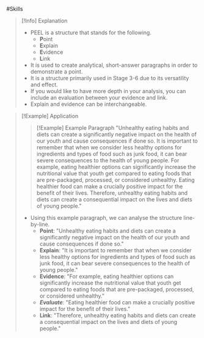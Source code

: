 #Skills

> [!Info] Explanation
> - PEEL is a structure that stands for the following.
> 	- **P**oint
> 	- **E**xplain
> 	- **E**vidence
> 	- **L**ink
> - It is used to create analytical, short-answer paragraphs in order to demonstrate a point.
> - It is a structure primarily used in Stage 3-6 due to its versatility and effect.
> - If you would like to have more depth in your analysis, you can include an evaluation between your evidence and link.
> - Explain and evidence can be interchangeable.

> [!Example] Application
> > [!Example] Example Paragraph
> > "Unhealthy eating habits and diets can create a significantly negative impact on the health of our youth and cause consequences if done so. It is important to remember that when we consider less healthy options for ingredients and types of food such as junk food, it can bear severe consequences to the health of young people. For example, eating healthier options can significantly increase the nutritional value that youth get compared to eating foods that are pre-packaged, processed, or considered unhealthy. Eating healthier food can make a crucially positive impact for the benefit of their lives. Therefore, unhealthy eating habits and diets can create a consequential impact on the lives and diets of young people."
> 
> - Using this example paragraph, we can analyse the structure line-by-line.
> 	- **Point**: "Unhealthy eating habits and diets can create a significantly negative impact on the health of our youth and cause consequences if done so."
> 	- **Explain**: "It is important to remember that when we consider less healthy options for ingredients and types of food such as junk food, it can bear severe consequences to the health of young people."
> 	- **Evidence**: "For example, eating healthier options can significantly increase the nutritional value that youth get compared to eating foods that are pre-packaged, processed, or considered unhealthy."
> 	- ***Evaluate***: "Eating healthier food can make a crucially positive impact for the benefit of their lives."
> 	- **Link**: "Therefore, unhealthy eating habits and diets can create a consequential impact on the lives and diets of young people."
